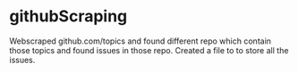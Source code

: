 # githubScraping

Webscraped github.com/topics and found different repo which contain those topics and found issues in those repo. Created a file to to store all the issues.
